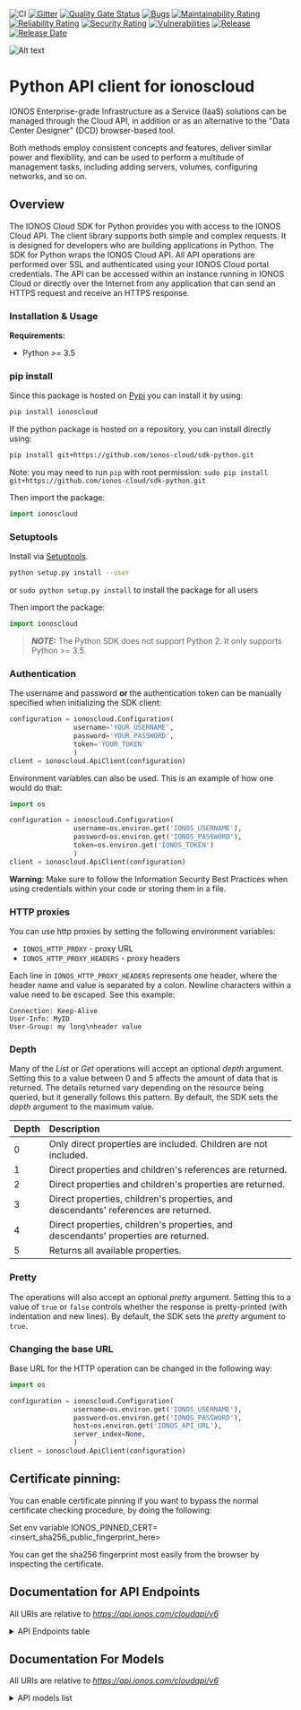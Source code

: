 ![CI](https://github.com/ionos-cloud/sdk-resources/workflows/[%20CI%20]%20CloudApi%20V6%20/%20Python/badge.svg)
[![Gitter](https://img.shields.io/gitter/room/ionos-cloud/sdk-general)](https://gitter.im/ionos-cloud/sdk-general)
[![Quality Gate Status](https://sonarcloud.io/api/project_badges/measure?project=ionos-cloud_sdk-python&metric=alert_status)](https://sonarcloud.io/summary?id=ionos-cloud_sdk-python)
[![Bugs](https://sonarcloud.io/api/project_badges/measure?project=ionos-cloud_sdk-python&metric=bugs)](https://sonarcloud.io/summary/new_code?id=ionos-cloud_sdk-python)
[![Maintainability Rating](https://sonarcloud.io/api/project_badges/measure?project=ionos-cloud_sdk-python&metric=sqale_rating)](https://sonarcloud.io/summary/new_code?id=ionos-cloud_sdk-python)
[![Reliability Rating](https://sonarcloud.io/api/project_badges/measure?project=ionos-cloud_sdk-python&metric=reliability_rating)](https://sonarcloud.io/summary/new_code?id=ionos-cloud_sdk-python)
[![Security Rating](https://sonarcloud.io/api/project_badges/measure?project=ionos-cloud_sdk-python&metric=security_rating)](https://sonarcloud.io/summary/new_code?id=ionos-cloud_sdk-python)
[![Vulnerabilities](https://sonarcloud.io/api/project_badges/measure?project=ionos-cloud_sdk-python&metric=vulnerabilities)](https://sonarcloud.io/summary/new_code?id=ionos-cloud_sdk-python)
[![Release](https://img.shields.io/github/v/release/ionos-cloud/sdk-python.svg)](https://github.com/ionos-cloud/sdk-python/releases/latest)
[![Release Date](https://img.shields.io/github/release-date/ionos-cloud/sdk-python.svg)](https://github.com/ionos-cloud/sdk-python/releases/latest)

![Alt text](.github/IONOS.CLOUD.BLU.svg?raw=true "Title")


# Python API client for ionoscloud

IONOS Enterprise-grade Infrastructure as a Service (IaaS) solutions can be managed through the Cloud API, in addition or as an alternative to the \"Data Center Designer\" (DCD) browser-based tool. 

 Both methods employ consistent concepts and features, deliver similar power and flexibility, and can be used to perform a multitude of management tasks, including adding servers, volumes, configuring networks, and so on.

## Overview
The IONOS Cloud SDK for Python provides you with access to the IONOS Cloud API. The client library supports both simple and complex requests. It is designed for developers who are building applications in Python. The SDK for Python wraps the IONOS Cloud API. All API operations are performed over SSL and authenticated using your IONOS Cloud portal credentials. The API can be accessed within an instance running in IONOS Cloud or directly over the Internet from any application that can send an HTTPS request and receive an HTTPS response.


### Installation & Usage

**Requirements:**
- Python >= 3.5

### pip install

Since this package is hosted on [Pypi](https://pypi.org/) you can install it by using:

```bash
pip install ionoscloud
```

If the python package is hosted on a repository, you can install directly using:

```bash
pip install git+https://github.com/ionos-cloud/sdk-python.git
```

Note: you may need to run `pip` with root permission: `sudo pip install git+https://github.com/ionos-cloud/sdk-python.git`

Then import the package:

```python
import ionoscloud
```

### Setuptools

Install via [Setuptools](http://pypi.python.org/pypi/setuptools).

```bash
python setup.py install --user
```

or `sudo python setup.py install` to install the package for all users

Then import the package:

```python
import ionoscloud
```

> **_NOTE:_**  The Python SDK does not support Python 2. It only supports Python >= 3.5.

### Authentication

The username and password **or** the authentication token can be manually specified when initializing the SDK client:

```python
configuration = ionoscloud.Configuration(
                username='YOUR_USERNAME',
                password='YOUR_PASSWORD',
                token='YOUR_TOKEN'
                )
client = ionoscloud.ApiClient(configuration)
```

Environment variables can also be used. This is an example of how one would do that:

```python
import os

configuration = ionoscloud.Configuration(
                username=os.environ.get('IONOS_USERNAME'),
                password=os.environ.get('IONOS_PASSWORD'),
                token=os.environ.get('IONOS_TOKEN')
                )
client = ionoscloud.ApiClient(configuration)
```

**Warning**: Make sure to follow the Information Security Best Practices when using credentials within your code or storing them in a file.


### HTTP proxies

You can use http proxies by setting the following environment variables:
- `IONOS_HTTP_PROXY` - proxy URL
- `IONOS_HTTP_PROXY_HEADERS` - proxy headers

Each line in `IONOS_HTTP_PROXY_HEADERS` represents one header, where the header name and value is separated by a colon. Newline characters within a value need to be escaped. See this example:
```
Connection: Keep-Alive
User-Info: MyID
User-Group: my long\nheader value
```


### Depth

Many of the _List_ or _Get_ operations will accept an optional _depth_ argument. Setting this to a value between 0 and 5 affects the amount of data that is returned. The details returned vary depending on the resource being queried, but it generally follows this pattern. By default, the SDK sets the _depth_ argument to the maximum value.

| Depth | Description |
| :--- | :--- |
| 0 | Only direct properties are included. Children are not included. |
| 1 | Direct properties and children's references are returned. |
| 2 | Direct properties and children's properties are returned. |
| 3 | Direct properties, children's properties, and descendants' references are returned. |
| 4 | Direct properties, children's properties, and descendants' properties are returned. |
| 5 | Returns all available properties. |

### Pretty

The operations will also accept an optional _pretty_ argument. Setting this to a value of `true` or `false` controls whether the response is pretty-printed \(with indentation and new lines\). By default, the SDK sets the _pretty_ argument to `true`.

### Changing the base URL

Base URL for the HTTP operation can be changed in the following way:

```python
import os

configuration = ionoscloud.Configuration(
                username=os.environ.get('IONOS_USERNAME'),
                password=os.environ.get('IONOS_PASSWORD'),
                host=os.environ.get('IONOS_API_URL'),
                server_index=None,
                )
client = ionoscloud.ApiClient(configuration)
```

## Certificate pinning:

You can enable certificate pinning if you want to bypass the normal certificate checking procedure,
by doing the following:

Set env variable IONOS_PINNED_CERT=<insert_sha256_public_fingerprint_here>

You can get the sha256 fingerprint most easily from the browser by inspecting the certificate.


## Documentation for API Endpoints

All URIs are relative to *https://api.ionos.com/cloudapi/v6*
<details >
    <summary title="Click to toggle">API Endpoints table</summary>


| Class | Method | HTTP request | Description |
| ------------- | ------------- | ------------- | ------------- |
| ApplicationLoadBalancersApi | [**datacenters_applicationloadbalancers_delete**](docs/api/ApplicationLoadBalancersApi.md#datacenters_applicationloadbalancers_delete) | **DELETE** /datacenters/{datacenterId}/applicationloadbalancers/{applicationLoadBalancerId} | Delete an Application Load Balancer by ID |
| ApplicationLoadBalancersApi | [**datacenters_applicationloadbalancers_find_by_application_load_balancer_id**](docs/api/ApplicationLoadBalancersApi.md#datacenters_applicationloadbalancers_find_by_application_load_balancer_id) | **GET** /datacenters/{datacenterId}/applicationloadbalancers/{applicationLoadBalancerId} | Get an Application Load Balancer by ID |
| ApplicationLoadBalancersApi | [**datacenters_applicationloadbalancers_flowlogs_delete**](docs/api/ApplicationLoadBalancersApi.md#datacenters_applicationloadbalancers_flowlogs_delete) | **DELETE** /datacenters/{datacenterId}/applicationloadbalancers/{applicationLoadBalancerId}/flowlogs/{flowLogId} | Delete an ALB Flow Log by ID |
| ApplicationLoadBalancersApi | [**datacenters_applicationloadbalancers_flowlogs_find_by_flow_log_id**](docs/api/ApplicationLoadBalancersApi.md#datacenters_applicationloadbalancers_flowlogs_find_by_flow_log_id) | **GET** /datacenters/{datacenterId}/applicationloadbalancers/{applicationLoadBalancerId}/flowlogs/{flowLogId} | Get an ALB Flow Log by ID |
| ApplicationLoadBalancersApi | [**datacenters_applicationloadbalancers_flowlogs_get**](docs/api/ApplicationLoadBalancersApi.md#datacenters_applicationloadbalancers_flowlogs_get) | **GET** /datacenters/{datacenterId}/applicationloadbalancers/{applicationLoadBalancerId}/flowlogs | Get ALB Flow Logs |
| ApplicationLoadBalancersApi | [**datacenters_applicationloadbalancers_flowlogs_patch**](docs/api/ApplicationLoadBalancersApi.md#datacenters_applicationloadbalancers_flowlogs_patch) | **PATCH** /datacenters/{datacenterId}/applicationloadbalancers/{applicationLoadBalancerId}/flowlogs/{flowLogId} | Partially Modify an ALB Flow Log by ID |
| ApplicationLoadBalancersApi | [**datacenters_applicationloadbalancers_flowlogs_post**](docs/api/ApplicationLoadBalancersApi.md#datacenters_applicationloadbalancers_flowlogs_post) | **POST** /datacenters/{datacenterId}/applicationloadbalancers/{applicationLoadBalancerId}/flowlogs | Create an ALB Flow Log |
| ApplicationLoadBalancersApi | [**datacenters_applicationloadbalancers_flowlogs_put**](docs/api/ApplicationLoadBalancersApi.md#datacenters_applicationloadbalancers_flowlogs_put) | **PUT** /datacenters/{datacenterId}/applicationloadbalancers/{applicationLoadBalancerId}/flowlogs/{flowLogId} | Modify an ALB Flow Log by ID |
| ApplicationLoadBalancersApi | [**datacenters_applicationloadbalancers_forwardingrules_delete**](docs/api/ApplicationLoadBalancersApi.md#datacenters_applicationloadbalancers_forwardingrules_delete) | **DELETE** /datacenters/{datacenterId}/applicationloadbalancers/{applicationLoadBalancerId}/forwardingrules/{forwardingRuleId} | Delete an ALB Forwarding Rule by ID |
| ApplicationLoadBalancersApi | [**datacenters_applicationloadbalancers_forwardingrules_find_by_forwarding_rule_id**](docs/api/ApplicationLoadBalancersApi.md#datacenters_applicationloadbalancers_forwardingrules_find_by_forwarding_rule_id) | **GET** /datacenters/{datacenterId}/applicationloadbalancers/{applicationLoadBalancerId}/forwardingrules/{forwardingRuleId} | Get an ALB Forwarding Rule by ID |
| ApplicationLoadBalancersApi | [**datacenters_applicationloadbalancers_forwardingrules_get**](docs/api/ApplicationLoadBalancersApi.md#datacenters_applicationloadbalancers_forwardingrules_get) | **GET** /datacenters/{datacenterId}/applicationloadbalancers/{applicationLoadBalancerId}/forwardingrules | Get ALB Forwarding Rules |
| ApplicationLoadBalancersApi | [**datacenters_applicationloadbalancers_forwardingrules_patch**](docs/api/ApplicationLoadBalancersApi.md#datacenters_applicationloadbalancers_forwardingrules_patch) | **PATCH** /datacenters/{datacenterId}/applicationloadbalancers/{applicationLoadBalancerId}/forwardingrules/{forwardingRuleId} | Partially modify an ALB Forwarding Rule by ID |
| ApplicationLoadBalancersApi | [**datacenters_applicationloadbalancers_forwardingrules_post**](docs/api/ApplicationLoadBalancersApi.md#datacenters_applicationloadbalancers_forwardingrules_post) | **POST** /datacenters/{datacenterId}/applicationloadbalancers/{applicationLoadBalancerId}/forwardingrules | Create an ALB Forwarding Rule |
| ApplicationLoadBalancersApi | [**datacenters_applicationloadbalancers_forwardingrules_put**](docs/api/ApplicationLoadBalancersApi.md#datacenters_applicationloadbalancers_forwardingrules_put) | **PUT** /datacenters/{datacenterId}/applicationloadbalancers/{applicationLoadBalancerId}/forwardingrules/{forwardingRuleId} | Modify an ALB Forwarding Rule by ID |
| ApplicationLoadBalancersApi | [**datacenters_applicationloadbalancers_get**](docs/api/ApplicationLoadBalancersApi.md#datacenters_applicationloadbalancers_get) | **GET** /datacenters/{datacenterId}/applicationloadbalancers | Get Application Load Balancers |
| ApplicationLoadBalancersApi | [**datacenters_applicationloadbalancers_patch**](docs/api/ApplicationLoadBalancersApi.md#datacenters_applicationloadbalancers_patch) | **PATCH** /datacenters/{datacenterId}/applicationloadbalancers/{applicationLoadBalancerId} | Partially Modify an Application Load Balancer by ID |
| ApplicationLoadBalancersApi | [**datacenters_applicationloadbalancers_post**](docs/api/ApplicationLoadBalancersApi.md#datacenters_applicationloadbalancers_post) | **POST** /datacenters/{datacenterId}/applicationloadbalancers | Create an Application Load Balancer |
| ApplicationLoadBalancersApi | [**datacenters_applicationloadbalancers_put**](docs/api/ApplicationLoadBalancersApi.md#datacenters_applicationloadbalancers_put) | **PUT** /datacenters/{datacenterId}/applicationloadbalancers/{applicationLoadBalancerId} | Modify an Application Load Balancer by ID |
| BackupUnitsApi | [**backupunits_delete**](docs/api/BackupUnitsApi.md#backupunits_delete) | **DELETE** /backupunits/{backupunitId} | Delete backup units |
| BackupUnitsApi | [**backupunits_find_by_id**](docs/api/BackupUnitsApi.md#backupunits_find_by_id) | **GET** /backupunits/{backupunitId} | Retrieve backup units |
| BackupUnitsApi | [**backupunits_get**](docs/api/BackupUnitsApi.md#backupunits_get) | **GET** /backupunits | List backup units |
| BackupUnitsApi | [**backupunits_patch**](docs/api/BackupUnitsApi.md#backupunits_patch) | **PATCH** /backupunits/{backupunitId} | Partially modify backup units |
| BackupUnitsApi | [**backupunits_post**](docs/api/BackupUnitsApi.md#backupunits_post) | **POST** /backupunits | Create backup units |
| BackupUnitsApi | [**backupunits_put**](docs/api/BackupUnitsApi.md#backupunits_put) | **PUT** /backupunits/{backupunitId} | Modify backup units |
| BackupUnitsApi | [**backupunits_ssourl_get**](docs/api/BackupUnitsApi.md#backupunits_ssourl_get) | **GET** /backupunits/{backupunitId}/ssourl | Retrieve BU single sign-on URLs |
| ContractResourcesApi | [**contracts_get**](docs/api/ContractResourcesApi.md#contracts_get) | **GET** /contracts | Get Contract Information |
| DataCentersApi | [**datacenters_delete**](docs/api/DataCentersApi.md#datacenters_delete) | **DELETE** /datacenters/{datacenterId} | Delete data centers |
| DataCentersApi | [**datacenters_find_by_id**](docs/api/DataCentersApi.md#datacenters_find_by_id) | **GET** /datacenters/{datacenterId} | Retrieve data centers |
| DataCentersApi | [**datacenters_get**](docs/api/DataCentersApi.md#datacenters_get) | **GET** /datacenters | List your data centers |
| DataCentersApi | [**datacenters_patch**](docs/api/DataCentersApi.md#datacenters_patch) | **PATCH** /datacenters/{datacenterId} | Partially modify a Data Center by ID |
| DataCentersApi | [**datacenters_post**](docs/api/DataCentersApi.md#datacenters_post) | **POST** /datacenters | Create a Data Center |
| DataCentersApi | [**datacenters_put**](docs/api/DataCentersApi.md#datacenters_put) | **PUT** /datacenters/{datacenterId} | Modify a Data Center by ID |
| FirewallRulesApi | [**datacenters_servers_nics_firewallrules_delete**](docs/api/FirewallRulesApi.md#datacenters_servers_nics_firewallrules_delete) | **DELETE** /datacenters/{datacenterId}/servers/{serverId}/nics/{nicId}/firewallrules/{firewallruleId} | Delete firewall rules |
| FirewallRulesApi | [**datacenters_servers_nics_firewallrules_find_by_id**](docs/api/FirewallRulesApi.md#datacenters_servers_nics_firewallrules_find_by_id) | **GET** /datacenters/{datacenterId}/servers/{serverId}/nics/{nicId}/firewallrules/{firewallruleId} | Retrieve firewall rules |
| FirewallRulesApi | [**datacenters_servers_nics_firewallrules_get**](docs/api/FirewallRulesApi.md#datacenters_servers_nics_firewallrules_get) | **GET** /datacenters/{datacenterId}/servers/{serverId}/nics/{nicId}/firewallrules | List firewall rules |
| FirewallRulesApi | [**datacenters_servers_nics_firewallrules_patch**](docs/api/FirewallRulesApi.md#datacenters_servers_nics_firewallrules_patch) | **PATCH** /datacenters/{datacenterId}/servers/{serverId}/nics/{nicId}/firewallrules/{firewallruleId} | Partially modify firewall rules |
| FirewallRulesApi | [**datacenters_servers_nics_firewallrules_post**](docs/api/FirewallRulesApi.md#datacenters_servers_nics_firewallrules_post) | **POST** /datacenters/{datacenterId}/servers/{serverId}/nics/{nicId}/firewallrules | Create a Firewall Rule |
| FirewallRulesApi | [**datacenters_servers_nics_firewallrules_put**](docs/api/FirewallRulesApi.md#datacenters_servers_nics_firewallrules_put) | **PUT** /datacenters/{datacenterId}/servers/{serverId}/nics/{nicId}/firewallrules/{firewallruleId} | Modify a Firewall Rule |
| FlowLogsApi | [**datacenters_servers_nics_flowlogs_delete**](docs/api/FlowLogsApi.md#datacenters_servers_nics_flowlogs_delete) | **DELETE** /datacenters/{datacenterId}/servers/{serverId}/nics/{nicId}/flowlogs/{flowlogId} | Delete Flow Logs |
| FlowLogsApi | [**datacenters_servers_nics_flowlogs_find_by_id**](docs/api/FlowLogsApi.md#datacenters_servers_nics_flowlogs_find_by_id) | **GET** /datacenters/{datacenterId}/servers/{serverId}/nics/{nicId}/flowlogs/{flowlogId} | Retrieve Flow Logs |
| FlowLogsApi | [**datacenters_servers_nics_flowlogs_get**](docs/api/FlowLogsApi.md#datacenters_servers_nics_flowlogs_get) | **GET** /datacenters/{datacenterId}/servers/{serverId}/nics/{nicId}/flowlogs | List Flow Logs |
| FlowLogsApi | [**datacenters_servers_nics_flowlogs_patch**](docs/api/FlowLogsApi.md#datacenters_servers_nics_flowlogs_patch) | **PATCH** /datacenters/{datacenterId}/servers/{serverId}/nics/{nicId}/flowlogs/{flowlogId} | Partially modify Flow Logs |
| FlowLogsApi | [**datacenters_servers_nics_flowlogs_post**](docs/api/FlowLogsApi.md#datacenters_servers_nics_flowlogs_post) | **POST** /datacenters/{datacenterId}/servers/{serverId}/nics/{nicId}/flowlogs | Create a Flow Log |
| FlowLogsApi | [**datacenters_servers_nics_flowlogs_put**](docs/api/FlowLogsApi.md#datacenters_servers_nics_flowlogs_put) | **PUT** /datacenters/{datacenterId}/servers/{serverId}/nics/{nicId}/flowlogs/{flowlogId} | Modify Flow Logs |
| IPBlocksApi | [**ipblocks_delete**](docs/api/IPBlocksApi.md#ipblocks_delete) | **DELETE** /ipblocks/{ipblockId} | Delete IP blocks |
| IPBlocksApi | [**ipblocks_find_by_id**](docs/api/IPBlocksApi.md#ipblocks_find_by_id) | **GET** /ipblocks/{ipblockId} | Retrieve IP blocks |
| IPBlocksApi | [**ipblocks_get**](docs/api/IPBlocksApi.md#ipblocks_get) | **GET** /ipblocks | List IP blocks  |
| IPBlocksApi | [**ipblocks_patch**](docs/api/IPBlocksApi.md#ipblocks_patch) | **PATCH** /ipblocks/{ipblockId} | Partially modify IP blocks |
| IPBlocksApi | [**ipblocks_post**](docs/api/IPBlocksApi.md#ipblocks_post) | **POST** /ipblocks | Reserve a IP Block |
| IPBlocksApi | [**ipblocks_put**](docs/api/IPBlocksApi.md#ipblocks_put) | **PUT** /ipblocks/{ipblockId} | Modify a IP Block by ID |
| ImagesApi | [**images_delete**](docs/api/ImagesApi.md#images_delete) | **DELETE** /images/{imageId} | Delete images |
| ImagesApi | [**images_find_by_id**](docs/api/ImagesApi.md#images_find_by_id) | **GET** /images/{imageId} | Retrieve images |
| ImagesApi | [**images_get**](docs/api/ImagesApi.md#images_get) | **GET** /images | List images |
| ImagesApi | [**images_patch**](docs/api/ImagesApi.md#images_patch) | **PATCH** /images/{imageId} | Partially modify images |
| ImagesApi | [**images_put**](docs/api/ImagesApi.md#images_put) | **PUT** /images/{imageId} | Modify an Image by ID |
| KubernetesApi | [**k8s_delete**](docs/api/KubernetesApi.md#k8s_delete) | **DELETE** /k8s/{k8sClusterId} | Delete a Kubernetes Cluster by ID |
| KubernetesApi | [**k8s_find_by_cluster_id**](docs/api/KubernetesApi.md#k8s_find_by_cluster_id) | **GET** /k8s/{k8sClusterId} | Get a Kubernetes Cluster by ID |
| KubernetesApi | [**k8s_get**](docs/api/KubernetesApi.md#k8s_get) | **GET** /k8s | Get Kubernetes Clusters |
| KubernetesApi | [**k8s_kubeconfig_get**](docs/api/KubernetesApi.md#k8s_kubeconfig_get) | **GET** /k8s/{k8sClusterId}/kubeconfig | Get Kubernetes Configuration File |
| KubernetesApi | [**k8s_nodepools_delete**](docs/api/KubernetesApi.md#k8s_nodepools_delete) | **DELETE** /k8s/{k8sClusterId}/nodepools/{nodepoolId} | Delete a Kubernetes Node Pool by ID |
| KubernetesApi | [**k8s_nodepools_find_by_id**](docs/api/KubernetesApi.md#k8s_nodepools_find_by_id) | **GET** /k8s/{k8sClusterId}/nodepools/{nodepoolId} | Get a Kubernetes Node Pool by ID |
| KubernetesApi | [**k8s_nodepools_get**](docs/api/KubernetesApi.md#k8s_nodepools_get) | **GET** /k8s/{k8sClusterId}/nodepools | Get Kubernetes Node Pools |
| KubernetesApi | [**k8s_nodepools_nodes_delete**](docs/api/KubernetesApi.md#k8s_nodepools_nodes_delete) | **DELETE** /k8s/{k8sClusterId}/nodepools/{nodepoolId}/nodes/{nodeId} | Delete a Kubernetes Node by ID |
| KubernetesApi | [**k8s_nodepools_nodes_find_by_id**](docs/api/KubernetesApi.md#k8s_nodepools_nodes_find_by_id) | **GET** /k8s/{k8sClusterId}/nodepools/{nodepoolId}/nodes/{nodeId} | Get Kubernetes Node by ID |
| KubernetesApi | [**k8s_nodepools_nodes_get**](docs/api/KubernetesApi.md#k8s_nodepools_nodes_get) | **GET** /k8s/{k8sClusterId}/nodepools/{nodepoolId}/nodes | Get Kubernetes Nodes |
| KubernetesApi | [**k8s_nodepools_nodes_replace_post**](docs/api/KubernetesApi.md#k8s_nodepools_nodes_replace_post) | **POST** /k8s/{k8sClusterId}/nodepools/{nodepoolId}/nodes/{nodeId}/replace | Recreate a Kubernetes Node by ID |
| KubernetesApi | [**k8s_nodepools_post**](docs/api/KubernetesApi.md#k8s_nodepools_post) | **POST** /k8s/{k8sClusterId}/nodepools | Create a Kubernetes Node Pool |
| KubernetesApi | [**k8s_nodepools_put**](docs/api/KubernetesApi.md#k8s_nodepools_put) | **PUT** /k8s/{k8sClusterId}/nodepools/{nodepoolId} | Modify a Kubernetes Node Pool by ID |
| KubernetesApi | [**k8s_post**](docs/api/KubernetesApi.md#k8s_post) | **POST** /k8s | Create a Kubernetes Cluster |
| KubernetesApi | [**k8s_put**](docs/api/KubernetesApi.md#k8s_put) | **PUT** /k8s/{k8sClusterId} | Modify a Kubernetes Cluster by ID |
| KubernetesApi | [**k8s_versions_default_get**](docs/api/KubernetesApi.md#k8s_versions_default_get) | **GET** /k8s/versions/default | Get Default Kubernetes Version |
| KubernetesApi | [**k8s_versions_get**](docs/api/KubernetesApi.md#k8s_versions_get) | **GET** /k8s/versions | Get Kubernetes Versions |
| LANsApi | [**datacenters_lans_delete**](docs/api/LANsApi.md#datacenters_lans_delete) | **DELETE** /datacenters/{datacenterId}/lans/{lanId} | Delete LANs |
| LANsApi | [**datacenters_lans_find_by_id**](docs/api/LANsApi.md#datacenters_lans_find_by_id) | **GET** /datacenters/{datacenterId}/lans/{lanId} | Retrieve LANs |
| LANsApi | [**datacenters_lans_get**](docs/api/LANsApi.md#datacenters_lans_get) | **GET** /datacenters/{datacenterId}/lans | List LANs |
| LANsApi | [**datacenters_lans_nics_find_by_id**](docs/api/LANsApi.md#datacenters_lans_nics_find_by_id) | **GET** /datacenters/{datacenterId}/lans/{lanId}/nics/{nicId} | Retrieve attached NICs |
| LANsApi | [**datacenters_lans_nics_get**](docs/api/LANsApi.md#datacenters_lans_nics_get) | **GET** /datacenters/{datacenterId}/lans/{lanId}/nics | List LAN members |
| LANsApi | [**datacenters_lans_nics_post**](docs/api/LANsApi.md#datacenters_lans_nics_post) | **POST** /datacenters/{datacenterId}/lans/{lanId}/nics | Attach NICs |
| LANsApi | [**datacenters_lans_patch**](docs/api/LANsApi.md#datacenters_lans_patch) | **PATCH** /datacenters/{datacenterId}/lans/{lanId} | Partially modify LANs |
| LANsApi | [**datacenters_lans_post**](docs/api/LANsApi.md#datacenters_lans_post) | **POST** /datacenters/{datacenterId}/lans | Create LANs |
| LANsApi | [**datacenters_lans_put**](docs/api/LANsApi.md#datacenters_lans_put) | **PUT** /datacenters/{datacenterId}/lans/{lanId} | Modify LANs |
| LabelsApi | [**datacenters_labels_delete**](docs/api/LabelsApi.md#datacenters_labels_delete) | **DELETE** /datacenters/{datacenterId}/labels/{key} | Delete data center labels |
| LabelsApi | [**datacenters_labels_find_by_key**](docs/api/LabelsApi.md#datacenters_labels_find_by_key) | **GET** /datacenters/{datacenterId}/labels/{key} | Retrieve data center labels |
| LabelsApi | [**datacenters_labels_get**](docs/api/LabelsApi.md#datacenters_labels_get) | **GET** /datacenters/{datacenterId}/labels | List data center labels |
| LabelsApi | [**datacenters_labels_post**](docs/api/LabelsApi.md#datacenters_labels_post) | **POST** /datacenters/{datacenterId}/labels | Create a Data Center Label |
| LabelsApi | [**datacenters_labels_put**](docs/api/LabelsApi.md#datacenters_labels_put) | **PUT** /datacenters/{datacenterId}/labels/{key} | Modify a Data Center Label by Key |
| LabelsApi | [**datacenters_servers_labels_delete**](docs/api/LabelsApi.md#datacenters_servers_labels_delete) | **DELETE** /datacenters/{datacenterId}/servers/{serverId}/labels/{key} | Delete server labels |
| LabelsApi | [**datacenters_servers_labels_find_by_key**](docs/api/LabelsApi.md#datacenters_servers_labels_find_by_key) | **GET** /datacenters/{datacenterId}/servers/{serverId}/labels/{key} | Retrieve server labels |
| LabelsApi | [**datacenters_servers_labels_get**](docs/api/LabelsApi.md#datacenters_servers_labels_get) | **GET** /datacenters/{datacenterId}/servers/{serverId}/labels | List server labels |
| LabelsApi | [**datacenters_servers_labels_post**](docs/api/LabelsApi.md#datacenters_servers_labels_post) | **POST** /datacenters/{datacenterId}/servers/{serverId}/labels | Create a Server Label |
| LabelsApi | [**datacenters_servers_labels_put**](docs/api/LabelsApi.md#datacenters_servers_labels_put) | **PUT** /datacenters/{datacenterId}/servers/{serverId}/labels/{key} | Modify a Server Label |
| LabelsApi | [**datacenters_volumes_labels_delete**](docs/api/LabelsApi.md#datacenters_volumes_labels_delete) | **DELETE** /datacenters/{datacenterId}/volumes/{volumeId}/labels/{key} | Delete volume labels |
| LabelsApi | [**datacenters_volumes_labels_find_by_key**](docs/api/LabelsApi.md#datacenters_volumes_labels_find_by_key) | **GET** /datacenters/{datacenterId}/volumes/{volumeId}/labels/{key} | Retrieve volume labels |
| LabelsApi | [**datacenters_volumes_labels_get**](docs/api/LabelsApi.md#datacenters_volumes_labels_get) | **GET** /datacenters/{datacenterId}/volumes/{volumeId}/labels | List volume labels |
| LabelsApi | [**datacenters_volumes_labels_post**](docs/api/LabelsApi.md#datacenters_volumes_labels_post) | **POST** /datacenters/{datacenterId}/volumes/{volumeId}/labels | Create a Volume Label |
| LabelsApi | [**datacenters_volumes_labels_put**](docs/api/LabelsApi.md#datacenters_volumes_labels_put) | **PUT** /datacenters/{datacenterId}/volumes/{volumeId}/labels/{key} | Modify a Volume Label |
| LabelsApi | [**ipblocks_labels_delete**](docs/api/LabelsApi.md#ipblocks_labels_delete) | **DELETE** /ipblocks/{ipblockId}/labels/{key} | Delete IP block labels |
| LabelsApi | [**ipblocks_labels_find_by_key**](docs/api/LabelsApi.md#ipblocks_labels_find_by_key) | **GET** /ipblocks/{ipblockId}/labels/{key} | Retrieve IP block labels |
| LabelsApi | [**ipblocks_labels_get**](docs/api/LabelsApi.md#ipblocks_labels_get) | **GET** /ipblocks/{ipblockId}/labels | List IP block labels |
| LabelsApi | [**ipblocks_labels_post**](docs/api/LabelsApi.md#ipblocks_labels_post) | **POST** /ipblocks/{ipblockId}/labels | Create IP block labels |
| LabelsApi | [**ipblocks_labels_put**](docs/api/LabelsApi.md#ipblocks_labels_put) | **PUT** /ipblocks/{ipblockId}/labels/{key} | Modify a IP Block Label by ID |
| LabelsApi | [**labels_find_by_urn**](docs/api/LabelsApi.md#labels_find_by_urn) | **GET** /labels/{labelurn} | Retrieve labels by URN |
| LabelsApi | [**labels_get**](docs/api/LabelsApi.md#labels_get) | **GET** /labels | List labels  |
| LabelsApi | [**snapshots_labels_delete**](docs/api/LabelsApi.md#snapshots_labels_delete) | **DELETE** /snapshots/{snapshotId}/labels/{key} | Delete snapshot labels |
| LabelsApi | [**snapshots_labels_find_by_key**](docs/api/LabelsApi.md#snapshots_labels_find_by_key) | **GET** /snapshots/{snapshotId}/labels/{key} | Retrieve snapshot labels |
| LabelsApi | [**snapshots_labels_get**](docs/api/LabelsApi.md#snapshots_labels_get) | **GET** /snapshots/{snapshotId}/labels | List snapshot labels |
| LabelsApi | [**snapshots_labels_post**](docs/api/LabelsApi.md#snapshots_labels_post) | **POST** /snapshots/{snapshotId}/labels | Create a Snapshot Label |
| LabelsApi | [**snapshots_labels_put**](docs/api/LabelsApi.md#snapshots_labels_put) | **PUT** /snapshots/{snapshotId}/labels/{key} | Modify a Snapshot Label by ID |
| LoadBalancersApi | [**datacenters_loadbalancers_balancednics_delete**](docs/api/LoadBalancersApi.md#datacenters_loadbalancers_balancednics_delete) | **DELETE** /datacenters/{datacenterId}/loadbalancers/{loadbalancerId}/balancednics/{nicId} | Detach balanced NICs |
| LoadBalancersApi | [**datacenters_loadbalancers_balancednics_find_by_nic_id**](docs/api/LoadBalancersApi.md#datacenters_loadbalancers_balancednics_find_by_nic_id) | **GET** /datacenters/{datacenterId}/loadbalancers/{loadbalancerId}/balancednics/{nicId} | Retrieve balanced NICs |
| LoadBalancersApi | [**datacenters_loadbalancers_balancednics_get**](docs/api/LoadBalancersApi.md#datacenters_loadbalancers_balancednics_get) | **GET** /datacenters/{datacenterId}/loadbalancers/{loadbalancerId}/balancednics | List balanced NICs |
| LoadBalancersApi | [**datacenters_loadbalancers_balancednics_post**](docs/api/LoadBalancersApi.md#datacenters_loadbalancers_balancednics_post) | **POST** /datacenters/{datacenterId}/loadbalancers/{loadbalancerId}/balancednics | Attach balanced NICs |
| LoadBalancersApi | [**datacenters_loadbalancers_delete**](docs/api/LoadBalancersApi.md#datacenters_loadbalancers_delete) | **DELETE** /datacenters/{datacenterId}/loadbalancers/{loadbalancerId} | Delete Load Balancers |
| LoadBalancersApi | [**datacenters_loadbalancers_find_by_id**](docs/api/LoadBalancersApi.md#datacenters_loadbalancers_find_by_id) | **GET** /datacenters/{datacenterId}/loadbalancers/{loadbalancerId} | Retrieve Load Balancers |
| LoadBalancersApi | [**datacenters_loadbalancers_get**](docs/api/LoadBalancersApi.md#datacenters_loadbalancers_get) | **GET** /datacenters/{datacenterId}/loadbalancers | List Load Balancers |
| LoadBalancersApi | [**datacenters_loadbalancers_patch**](docs/api/LoadBalancersApi.md#datacenters_loadbalancers_patch) | **PATCH** /datacenters/{datacenterId}/loadbalancers/{loadbalancerId} | Partially modify Load Balancers |
| LoadBalancersApi | [**datacenters_loadbalancers_post**](docs/api/LoadBalancersApi.md#datacenters_loadbalancers_post) | **POST** /datacenters/{datacenterId}/loadbalancers | Create a Load Balancer |
| LoadBalancersApi | [**datacenters_loadbalancers_put**](docs/api/LoadBalancersApi.md#datacenters_loadbalancers_put) | **PUT** /datacenters/{datacenterId}/loadbalancers/{loadbalancerId} | Modify a Load Balancer by ID |
| LocationsApi | [**locations_find_by_region_id**](docs/api/LocationsApi.md#locations_find_by_region_id) | **GET** /locations/{regionId} | Get Locations within a Region |
| LocationsApi | [**locations_find_by_region_id_and_id**](docs/api/LocationsApi.md#locations_find_by_region_id_and_id) | **GET** /locations/{regionId}/{locationId} | Get Location by ID |
| LocationsApi | [**locations_get**](docs/api/LocationsApi.md#locations_get) | **GET** /locations | Get Locations |
| NATGatewaysApi | [**datacenters_natgateways_delete**](docs/api/NATGatewaysApi.md#datacenters_natgateways_delete) | **DELETE** /datacenters/{datacenterId}/natgateways/{natGatewayId} | Delete NAT Gateways |
| NATGatewaysApi | [**datacenters_natgateways_find_by_nat_gateway_id**](docs/api/NATGatewaysApi.md#datacenters_natgateways_find_by_nat_gateway_id) | **GET** /datacenters/{datacenterId}/natgateways/{natGatewayId} | Retrieve NAT Gateways |
| NATGatewaysApi | [**datacenters_natgateways_flowlogs_delete**](docs/api/NATGatewaysApi.md#datacenters_natgateways_flowlogs_delete) | **DELETE** /datacenters/{datacenterId}/natgateways/{natGatewayId}/flowlogs/{flowLogId} | Delete NAT Gateway Flow Logs |
| NATGatewaysApi | [**datacenters_natgateways_flowlogs_find_by_flow_log_id**](docs/api/NATGatewaysApi.md#datacenters_natgateways_flowlogs_find_by_flow_log_id) | **GET** /datacenters/{datacenterId}/natgateways/{natGatewayId}/flowlogs/{flowLogId} | Retrieve NAT Gateway Flow Logs |
| NATGatewaysApi | [**datacenters_natgateways_flowlogs_get**](docs/api/NATGatewaysApi.md#datacenters_natgateways_flowlogs_get) | **GET** /datacenters/{datacenterId}/natgateways/{natGatewayId}/flowlogs | List NAT Gateway Flow Logs |
| NATGatewaysApi | [**datacenters_natgateways_flowlogs_patch**](docs/api/NATGatewaysApi.md#datacenters_natgateways_flowlogs_patch) | **PATCH** /datacenters/{datacenterId}/natgateways/{natGatewayId}/flowlogs/{flowLogId} | Partially modify NAT Gateway Flow Logs |
| NATGatewaysApi | [**datacenters_natgateways_flowlogs_post**](docs/api/NATGatewaysApi.md#datacenters_natgateways_flowlogs_post) | **POST** /datacenters/{datacenterId}/natgateways/{natGatewayId}/flowlogs | Create a NAT Gateway Flow Log |
| NATGatewaysApi | [**datacenters_natgateways_flowlogs_put**](docs/api/NATGatewaysApi.md#datacenters_natgateways_flowlogs_put) | **PUT** /datacenters/{datacenterId}/natgateways/{natGatewayId}/flowlogs/{flowLogId} | Modify NAT Gateway Flow Logs |
| NATGatewaysApi | [**datacenters_natgateways_get**](docs/api/NATGatewaysApi.md#datacenters_natgateways_get) | **GET** /datacenters/{datacenterId}/natgateways | List NAT Gateways |
| NATGatewaysApi | [**datacenters_natgateways_patch**](docs/api/NATGatewaysApi.md#datacenters_natgateways_patch) | **PATCH** /datacenters/{datacenterId}/natgateways/{natGatewayId} | Partially modify NAT Gateways |
| NATGatewaysApi | [**datacenters_natgateways_post**](docs/api/NATGatewaysApi.md#datacenters_natgateways_post) | **POST** /datacenters/{datacenterId}/natgateways | Create a NAT Gateway |
| NATGatewaysApi | [**datacenters_natgateways_put**](docs/api/NATGatewaysApi.md#datacenters_natgateways_put) | **PUT** /datacenters/{datacenterId}/natgateways/{natGatewayId} | Modify NAT Gateways |
| NATGatewaysApi | [**datacenters_natgateways_rules_delete**](docs/api/NATGatewaysApi.md#datacenters_natgateways_rules_delete) | **DELETE** /datacenters/{datacenterId}/natgateways/{natGatewayId}/rules/{natGatewayRuleId} | Delete NAT Gateway rules |
| NATGatewaysApi | [**datacenters_natgateways_rules_find_by_nat_gateway_rule_id**](docs/api/NATGatewaysApi.md#datacenters_natgateways_rules_find_by_nat_gateway_rule_id) | **GET** /datacenters/{datacenterId}/natgateways/{natGatewayId}/rules/{natGatewayRuleId} | Retrieve NAT Gateway rules |
| NATGatewaysApi | [**datacenters_natgateways_rules_get**](docs/api/NATGatewaysApi.md#datacenters_natgateways_rules_get) | **GET** /datacenters/{datacenterId}/natgateways/{natGatewayId}/rules | List NAT Gateway rules |
| NATGatewaysApi | [**datacenters_natgateways_rules_patch**](docs/api/NATGatewaysApi.md#datacenters_natgateways_rules_patch) | **PATCH** /datacenters/{datacenterId}/natgateways/{natGatewayId}/rules/{natGatewayRuleId} | Partially Modify a NAT Gateway Rule by ID |
| NATGatewaysApi | [**datacenters_natgateways_rules_post**](docs/api/NATGatewaysApi.md#datacenters_natgateways_rules_post) | **POST** /datacenters/{datacenterId}/natgateways/{natGatewayId}/rules | Create a NAT Gateway Rule |
| NATGatewaysApi | [**datacenters_natgateways_rules_put**](docs/api/NATGatewaysApi.md#datacenters_natgateways_rules_put) | **PUT** /datacenters/{datacenterId}/natgateways/{natGatewayId}/rules/{natGatewayRuleId} | Modify a NAT Gateway Rule by ID |
| NetworkLoadBalancersApi | [**datacenters_networkloadbalancers_delete**](docs/api/NetworkLoadBalancersApi.md#datacenters_networkloadbalancers_delete) | **DELETE** /datacenters/{datacenterId}/networkloadbalancers/{networkLoadBalancerId} | Delete Network Load Balancers |
| NetworkLoadBalancersApi | [**datacenters_networkloadbalancers_find_by_network_load_balancer_id**](docs/api/NetworkLoadBalancersApi.md#datacenters_networkloadbalancers_find_by_network_load_balancer_id) | **GET** /datacenters/{datacenterId}/networkloadbalancers/{networkLoadBalancerId} | Retrieve Network Load Balancers |
| NetworkLoadBalancersApi | [**datacenters_networkloadbalancers_flowlogs_delete**](docs/api/NetworkLoadBalancersApi.md#datacenters_networkloadbalancers_flowlogs_delete) | **DELETE** /datacenters/{datacenterId}/networkloadbalancers/{networkLoadBalancerId}/flowlogs/{flowLogId} | Delete NLB Flow Logs |
| NetworkLoadBalancersApi | [**datacenters_networkloadbalancers_flowlogs_find_by_flow_log_id**](docs/api/NetworkLoadBalancersApi.md#datacenters_networkloadbalancers_flowlogs_find_by_flow_log_id) | **GET** /datacenters/{datacenterId}/networkloadbalancers/{networkLoadBalancerId}/flowlogs/{flowLogId} | Retrieve NLB Flow Logs |
| NetworkLoadBalancersApi | [**datacenters_networkloadbalancers_flowlogs_get**](docs/api/NetworkLoadBalancersApi.md#datacenters_networkloadbalancers_flowlogs_get) | **GET** /datacenters/{datacenterId}/networkloadbalancers/{networkLoadBalancerId}/flowlogs | List NLB Flow Logs |
| NetworkLoadBalancersApi | [**datacenters_networkloadbalancers_flowlogs_patch**](docs/api/NetworkLoadBalancersApi.md#datacenters_networkloadbalancers_flowlogs_patch) | **PATCH** /datacenters/{datacenterId}/networkloadbalancers/{networkLoadBalancerId}/flowlogs/{flowLogId} | Partially modify NLB Flow Logs |
| NetworkLoadBalancersApi | [**datacenters_networkloadbalancers_flowlogs_post**](docs/api/NetworkLoadBalancersApi.md#datacenters_networkloadbalancers_flowlogs_post) | **POST** /datacenters/{datacenterId}/networkloadbalancers/{networkLoadBalancerId}/flowlogs | Create a NLB Flow Log |
| NetworkLoadBalancersApi | [**datacenters_networkloadbalancers_flowlogs_put**](docs/api/NetworkLoadBalancersApi.md#datacenters_networkloadbalancers_flowlogs_put) | **PUT** /datacenters/{datacenterId}/networkloadbalancers/{networkLoadBalancerId}/flowlogs/{flowLogId} | Modify NLB Flow Logs |
| NetworkLoadBalancersApi | [**datacenters_networkloadbalancers_forwardingrules_delete**](docs/api/NetworkLoadBalancersApi.md#datacenters_networkloadbalancers_forwardingrules_delete) | **DELETE** /datacenters/{datacenterId}/networkloadbalancers/{networkLoadBalancerId}/forwardingrules/{forwardingRuleId} | Delete NLB forwarding rules |
| NetworkLoadBalancersApi | [**datacenters_networkloadbalancers_forwardingrules_find_by_forwarding_rule_id**](docs/api/NetworkLoadBalancersApi.md#datacenters_networkloadbalancers_forwardingrules_find_by_forwarding_rule_id) | **GET** /datacenters/{datacenterId}/networkloadbalancers/{networkLoadBalancerId}/forwardingrules/{forwardingRuleId} | Retrieve NLB forwarding rules |
| NetworkLoadBalancersApi | [**datacenters_networkloadbalancers_forwardingrules_get**](docs/api/NetworkLoadBalancersApi.md#datacenters_networkloadbalancers_forwardingrules_get) | **GET** /datacenters/{datacenterId}/networkloadbalancers/{networkLoadBalancerId}/forwardingrules | List NLB forwarding rules |
| NetworkLoadBalancersApi | [**datacenters_networkloadbalancers_forwardingrules_patch**](docs/api/NetworkLoadBalancersApi.md#datacenters_networkloadbalancers_forwardingrules_patch) | **PATCH** /datacenters/{datacenterId}/networkloadbalancers/{networkLoadBalancerId}/forwardingrules/{forwardingRuleId} | Partially modify NLB forwarding rules |
| NetworkLoadBalancersApi | [**datacenters_networkloadbalancers_forwardingrules_post**](docs/api/NetworkLoadBalancersApi.md#datacenters_networkloadbalancers_forwardingrules_post) | **POST** /datacenters/{datacenterId}/networkloadbalancers/{networkLoadBalancerId}/forwardingrules | Create a NLB Forwarding Rule |
| NetworkLoadBalancersApi | [**datacenters_networkloadbalancers_forwardingrules_put**](docs/api/NetworkLoadBalancersApi.md#datacenters_networkloadbalancers_forwardingrules_put) | **PUT** /datacenters/{datacenterId}/networkloadbalancers/{networkLoadBalancerId}/forwardingrules/{forwardingRuleId} | Modify NLB forwarding rules |
| NetworkLoadBalancersApi | [**datacenters_networkloadbalancers_get**](docs/api/NetworkLoadBalancersApi.md#datacenters_networkloadbalancers_get) | **GET** /datacenters/{datacenterId}/networkloadbalancers | List Network Load Balancers |
| NetworkLoadBalancersApi | [**datacenters_networkloadbalancers_patch**](docs/api/NetworkLoadBalancersApi.md#datacenters_networkloadbalancers_patch) | **PATCH** /datacenters/{datacenterId}/networkloadbalancers/{networkLoadBalancerId} | Partially modify Network Load Balancers |
| NetworkLoadBalancersApi | [**datacenters_networkloadbalancers_post**](docs/api/NetworkLoadBalancersApi.md#datacenters_networkloadbalancers_post) | **POST** /datacenters/{datacenterId}/networkloadbalancers | Create a Network Load Balancer |
| NetworkLoadBalancersApi | [**datacenters_networkloadbalancers_put**](docs/api/NetworkLoadBalancersApi.md#datacenters_networkloadbalancers_put) | **PUT** /datacenters/{datacenterId}/networkloadbalancers/{networkLoadBalancerId} | Modify Network Load Balancers |
| NetworkInterfacesApi | [**datacenters_servers_nics_delete**](docs/api/NetworkInterfacesApi.md#datacenters_servers_nics_delete) | **DELETE** /datacenters/{datacenterId}/servers/{serverId}/nics/{nicId} | Delete NICs |
| NetworkInterfacesApi | [**datacenters_servers_nics_find_by_id**](docs/api/NetworkInterfacesApi.md#datacenters_servers_nics_find_by_id) | **GET** /datacenters/{datacenterId}/servers/{serverId}/nics/{nicId} | Retrieve NICs |
| NetworkInterfacesApi | [**datacenters_servers_nics_get**](docs/api/NetworkInterfacesApi.md#datacenters_servers_nics_get) | **GET** /datacenters/{datacenterId}/servers/{serverId}/nics | List NICs |
| NetworkInterfacesApi | [**datacenters_servers_nics_patch**](docs/api/NetworkInterfacesApi.md#datacenters_servers_nics_patch) | **PATCH** /datacenters/{datacenterId}/servers/{serverId}/nics/{nicId} | Partially modify NICs |
| NetworkInterfacesApi | [**datacenters_servers_nics_post**](docs/api/NetworkInterfacesApi.md#datacenters_servers_nics_post) | **POST** /datacenters/{datacenterId}/servers/{serverId}/nics | Create a NIC |
| NetworkInterfacesApi | [**datacenters_servers_nics_put**](docs/api/NetworkInterfacesApi.md#datacenters_servers_nics_put) | **PUT** /datacenters/{datacenterId}/servers/{serverId}/nics/{nicId} | Modify NICs |
| PrivateCrossConnectsApi | [**pccs_delete**](docs/api/PrivateCrossConnectsApi.md#pccs_delete) | **DELETE** /pccs/{pccId} | Delete private Cross-Connects |
| PrivateCrossConnectsApi | [**pccs_find_by_id**](docs/api/PrivateCrossConnectsApi.md#pccs_find_by_id) | **GET** /pccs/{pccId} | Retrieve private Cross-Connects |
| PrivateCrossConnectsApi | [**pccs_get**](docs/api/PrivateCrossConnectsApi.md#pccs_get) | **GET** /pccs | List private Cross-Connects |
| PrivateCrossConnectsApi | [**pccs_patch**](docs/api/PrivateCrossConnectsApi.md#pccs_patch) | **PATCH** /pccs/{pccId} | Partially modify private Cross-Connects |
| PrivateCrossConnectsApi | [**pccs_post**](docs/api/PrivateCrossConnectsApi.md#pccs_post) | **POST** /pccs | Create a Private Cross-Connect |
| RequestsApi | [**requests_find_by_id**](docs/api/RequestsApi.md#requests_find_by_id) | **GET** /requests/{requestId} | Retrieve requests |
| RequestsApi | [**requests_get**](docs/api/RequestsApi.md#requests_get) | **GET** /requests | List requests |
| RequestsApi | [**requests_status_get**](docs/api/RequestsApi.md#requests_status_get) | **GET** /requests/{requestId}/status | Retrieve request status |
| ServersApi | [**datacenters_servers_cdroms_delete**](docs/api/ServersApi.md#datacenters_servers_cdroms_delete) | **DELETE** /datacenters/{datacenterId}/servers/{serverId}/cdroms/{cdromId} | Detach a CD-ROM by ID |
| ServersApi | [**datacenters_servers_cdroms_find_by_id**](docs/api/ServersApi.md#datacenters_servers_cdroms_find_by_id) | **GET** /datacenters/{datacenterId}/servers/{serverId}/cdroms/{cdromId} | Get Attached CD-ROM by ID |
| ServersApi | [**datacenters_servers_cdroms_get**](docs/api/ServersApi.md#datacenters_servers_cdroms_get) | **GET** /datacenters/{datacenterId}/servers/{serverId}/cdroms | Get Attached CD-ROMs  |
| ServersApi | [**datacenters_servers_cdroms_post**](docs/api/ServersApi.md#datacenters_servers_cdroms_post) | **POST** /datacenters/{datacenterId}/servers/{serverId}/cdroms | Attach a CD-ROM |
| ServersApi | [**datacenters_servers_delete**](docs/api/ServersApi.md#datacenters_servers_delete) | **DELETE** /datacenters/{datacenterId}/servers/{serverId} | Delete servers |
| ServersApi | [**datacenters_servers_find_by_id**](docs/api/ServersApi.md#datacenters_servers_find_by_id) | **GET** /datacenters/{datacenterId}/servers/{serverId} | Retrieve servers by ID |
| ServersApi | [**datacenters_servers_get**](docs/api/ServersApi.md#datacenters_servers_get) | **GET** /datacenters/{datacenterId}/servers | List servers  |
| ServersApi | [**datacenters_servers_patch**](docs/api/ServersApi.md#datacenters_servers_patch) | **PATCH** /datacenters/{datacenterId}/servers/{serverId} | Partially modify servers |
| ServersApi | [**datacenters_servers_post**](docs/api/ServersApi.md#datacenters_servers_post) | **POST** /datacenters/{datacenterId}/servers | Create a Server |
| ServersApi | [**datacenters_servers_put**](docs/api/ServersApi.md#datacenters_servers_put) | **PUT** /datacenters/{datacenterId}/servers/{serverId} | Modify a Server by ID |
| ServersApi | [**datacenters_servers_reboot_post**](docs/api/ServersApi.md#datacenters_servers_reboot_post) | **POST** /datacenters/{datacenterId}/servers/{serverId}/reboot | Reboot servers |
| ServersApi | [**datacenters_servers_remote_console_get**](docs/api/ServersApi.md#datacenters_servers_remote_console_get) | **GET** /datacenters/{datacenterId}/servers/{serverId}/remoteconsole | Get Remote Console link |
| ServersApi | [**datacenters_servers_resume_post**](docs/api/ServersApi.md#datacenters_servers_resume_post) | **POST** /datacenters/{datacenterId}/servers/{serverId}/resume | Resume a Cube Server by ID |
| ServersApi | [**datacenters_servers_start_post**](docs/api/ServersApi.md#datacenters_servers_start_post) | **POST** /datacenters/{datacenterId}/servers/{serverId}/start | Start an Enterprise Server by ID |
| ServersApi | [**datacenters_servers_stop_post**](docs/api/ServersApi.md#datacenters_servers_stop_post) | **POST** /datacenters/{datacenterId}/servers/{serverId}/stop | Stop an Enterprise Server by ID |
| ServersApi | [**datacenters_servers_suspend_post**](docs/api/ServersApi.md#datacenters_servers_suspend_post) | **POST** /datacenters/{datacenterId}/servers/{serverId}/suspend | Suspend a Cube Server by ID |
| ServersApi | [**datacenters_servers_token_get**](docs/api/ServersApi.md#datacenters_servers_token_get) | **GET** /datacenters/{datacenterId}/servers/{serverId}/token | Get JASON Web Token |
| ServersApi | [**datacenters_servers_upgrade_post**](docs/api/ServersApi.md#datacenters_servers_upgrade_post) | **POST** /datacenters/{datacenterId}/servers/{serverId}/upgrade | Upgrade a Server by ID |
| ServersApi | [**datacenters_servers_volumes_delete**](docs/api/ServersApi.md#datacenters_servers_volumes_delete) | **DELETE** /datacenters/{datacenterId}/servers/{serverId}/volumes/{volumeId} | Detach a Volume by ID |
| ServersApi | [**datacenters_servers_volumes_find_by_id**](docs/api/ServersApi.md#datacenters_servers_volumes_find_by_id) | **GET** /datacenters/{datacenterId}/servers/{serverId}/volumes/{volumeId} | Get Attached Volume by ID |
| ServersApi | [**datacenters_servers_volumes_get**](docs/api/ServersApi.md#datacenters_servers_volumes_get) | **GET** /datacenters/{datacenterId}/servers/{serverId}/volumes | Get Attached Volumes |
| ServersApi | [**datacenters_servers_volumes_post**](docs/api/ServersApi.md#datacenters_servers_volumes_post) | **POST** /datacenters/{datacenterId}/servers/{serverId}/volumes | Attach a Volume to a Server |
| SnapshotsApi | [**snapshots_delete**](docs/api/SnapshotsApi.md#snapshots_delete) | **DELETE** /snapshots/{snapshotId} | Delete snapshots |
| SnapshotsApi | [**snapshots_find_by_id**](docs/api/SnapshotsApi.md#snapshots_find_by_id) | **GET** /snapshots/{snapshotId} | Retrieve snapshots by ID |
| SnapshotsApi | [**snapshots_get**](docs/api/SnapshotsApi.md#snapshots_get) | **GET** /snapshots | List snapshots |
| SnapshotsApi | [**snapshots_patch**](docs/api/SnapshotsApi.md#snapshots_patch) | **PATCH** /snapshots/{snapshotId} | Partially modify snapshots |
| SnapshotsApi | [**snapshots_put**](docs/api/SnapshotsApi.md#snapshots_put) | **PUT** /snapshots/{snapshotId} | Modify a Snapshot by ID |
| TargetGroupsApi | [**target_groups_delete**](docs/api/TargetGroupsApi.md#target_groups_delete) | **DELETE** /targetgroups/{targetGroupId} | Delete a Target Group by ID |
| TargetGroupsApi | [**targetgroups_find_by_target_group_id**](docs/api/TargetGroupsApi.md#targetgroups_find_by_target_group_id) | **GET** /targetgroups/{targetGroupId} | Get a Target Group by ID |
| TargetGroupsApi | [**targetgroups_get**](docs/api/TargetGroupsApi.md#targetgroups_get) | **GET** /targetgroups | Get Target Groups |
| TargetGroupsApi | [**targetgroups_patch**](docs/api/TargetGroupsApi.md#targetgroups_patch) | **PATCH** /targetgroups/{targetGroupId} | Partially Modify a Target Group by ID |
| TargetGroupsApi | [**targetgroups_post**](docs/api/TargetGroupsApi.md#targetgroups_post) | **POST** /targetgroups | Create a Target Group |
| TargetGroupsApi | [**targetgroups_put**](docs/api/TargetGroupsApi.md#targetgroups_put) | **PUT** /targetgroups/{targetGroupId} | Modify a Target Group by ID |
| TemplatesApi | [**templates_find_by_id**](docs/api/TemplatesApi.md#templates_find_by_id) | **GET** /templates/{templateId} | Get Cubes Template by ID |
| TemplatesApi | [**templates_get**](docs/api/TemplatesApi.md#templates_get) | **GET** /templates | Get Cubes Templates |
| UserS3KeysApi | [**um_users_s3keys_delete**](docs/api/UserS3KeysApi.md#um_users_s3keys_delete) | **DELETE** /um/users/{userId}/s3keys/{keyId} | Delete S3 keys |
| UserS3KeysApi | [**um_users_s3keys_find_by_key_id**](docs/api/UserS3KeysApi.md#um_users_s3keys_find_by_key_id) | **GET** /um/users/{userId}/s3keys/{keyId} | Retrieve user S3 keys by key ID |
| UserS3KeysApi | [**um_users_s3keys_get**](docs/api/UserS3KeysApi.md#um_users_s3keys_get) | **GET** /um/users/{userId}/s3keys | List user S3 keys |
| UserS3KeysApi | [**um_users_s3keys_post**](docs/api/UserS3KeysApi.md#um_users_s3keys_post) | **POST** /um/users/{userId}/s3keys | Create user S3 keys |
| UserS3KeysApi | [**um_users_s3keys_put**](docs/api/UserS3KeysApi.md#um_users_s3keys_put) | **PUT** /um/users/{userId}/s3keys/{keyId} | Modify a S3 Key by Key ID |
| UserS3KeysApi | [**um_users_s3ssourl_get**](docs/api/UserS3KeysApi.md#um_users_s3ssourl_get) | **GET** /um/users/{userId}/s3ssourl | Retrieve S3 single sign-on URLs |
| UserManagementApi | [**um_groups_delete**](docs/api/UserManagementApi.md#um_groups_delete) | **DELETE** /um/groups/{groupId} | Delete groups |
| UserManagementApi | [**um_groups_find_by_id**](docs/api/UserManagementApi.md#um_groups_find_by_id) | **GET** /um/groups/{groupId} | Retrieve groups |
| UserManagementApi | [**um_groups_get**](docs/api/UserManagementApi.md#um_groups_get) | **GET** /um/groups | List all groups |
| UserManagementApi | [**um_groups_post**](docs/api/UserManagementApi.md#um_groups_post) | **POST** /um/groups | Create groups |
| UserManagementApi | [**um_groups_put**](docs/api/UserManagementApi.md#um_groups_put) | **PUT** /um/groups/{groupId} | Modify groups |
| UserManagementApi | [**um_groups_resources_get**](docs/api/UserManagementApi.md#um_groups_resources_get) | **GET** /um/groups/{groupId}/resources | Retrieve group resources |
| UserManagementApi | [**um_groups_shares_delete**](docs/api/UserManagementApi.md#um_groups_shares_delete) | **DELETE** /um/groups/{groupId}/shares/{resourceId} | Remove group shares |
| UserManagementApi | [**um_groups_shares_find_by_resource_id**](docs/api/UserManagementApi.md#um_groups_shares_find_by_resource_id) | **GET** /um/groups/{groupId}/shares/{resourceId} | Retrieve group shares |
| UserManagementApi | [**um_groups_shares_get**](docs/api/UserManagementApi.md#um_groups_shares_get) | **GET** /um/groups/{groupId}/shares | List group shares  |
| UserManagementApi | [**um_groups_shares_post**](docs/api/UserManagementApi.md#um_groups_shares_post) | **POST** /um/groups/{groupId}/shares/{resourceId} | Add group shares |
| UserManagementApi | [**um_groups_shares_put**](docs/api/UserManagementApi.md#um_groups_shares_put) | **PUT** /um/groups/{groupId}/shares/{resourceId} | Modify group share privileges |
| UserManagementApi | [**um_groups_users_delete**](docs/api/UserManagementApi.md#um_groups_users_delete) | **DELETE** /um/groups/{groupId}/users/{userId} | Remove users from groups |
| UserManagementApi | [**um_groups_users_get**](docs/api/UserManagementApi.md#um_groups_users_get) | **GET** /um/groups/{groupId}/users | List group members |
| UserManagementApi | [**um_groups_users_post**](docs/api/UserManagementApi.md#um_groups_users_post) | **POST** /um/groups/{groupId}/users | Add a Group Member |
| UserManagementApi | [**um_resources_find_by_type**](docs/api/UserManagementApi.md#um_resources_find_by_type) | **GET** /um/resources/{resourceType} | List resources by type |
| UserManagementApi | [**um_resources_find_by_type_and_id**](docs/api/UserManagementApi.md#um_resources_find_by_type_and_id) | **GET** /um/resources/{resourceType}/{resourceId} | Retrieve resources by type |
| UserManagementApi | [**um_resources_get**](docs/api/UserManagementApi.md#um_resources_get) | **GET** /um/resources | List all resources |
| UserManagementApi | [**um_users_delete**](docs/api/UserManagementApi.md#um_users_delete) | **DELETE** /um/users/{userId} | Delete users |
| UserManagementApi | [**um_users_find_by_id**](docs/api/UserManagementApi.md#um_users_find_by_id) | **GET** /um/users/{userId} | Retrieve users |
| UserManagementApi | [**um_users_get**](docs/api/UserManagementApi.md#um_users_get) | **GET** /um/users | List all users  |
| UserManagementApi | [**um_users_groups_get**](docs/api/UserManagementApi.md#um_users_groups_get) | **GET** /um/users/{userId}/groups | Retrieve group resources by user ID |
| UserManagementApi | [**um_users_owns_get**](docs/api/UserManagementApi.md#um_users_owns_get) | **GET** /um/users/{userId}/owns | Retrieve user resources by user ID |
| UserManagementApi | [**um_users_post**](docs/api/UserManagementApi.md#um_users_post) | **POST** /um/users | Create users |
| UserManagementApi | [**um_users_put**](docs/api/UserManagementApi.md#um_users_put) | **PUT** /um/users/{userId} | Modify users |
| VolumesApi | [**datacenters_volumes_create_snapshot_post**](docs/api/VolumesApi.md#datacenters_volumes_create_snapshot_post) | **POST** /datacenters/{datacenterId}/volumes/{volumeId}/create-snapshot | Create volume snapshots |
| VolumesApi | [**datacenters_volumes_delete**](docs/api/VolumesApi.md#datacenters_volumes_delete) | **DELETE** /datacenters/{datacenterId}/volumes/{volumeId} | Delete volumes |
| VolumesApi | [**datacenters_volumes_find_by_id**](docs/api/VolumesApi.md#datacenters_volumes_find_by_id) | **GET** /datacenters/{datacenterId}/volumes/{volumeId} | Retrieve volumes |
| VolumesApi | [**datacenters_volumes_get**](docs/api/VolumesApi.md#datacenters_volumes_get) | **GET** /datacenters/{datacenterId}/volumes | List volumes |
| VolumesApi | [**datacenters_volumes_patch**](docs/api/VolumesApi.md#datacenters_volumes_patch) | **PATCH** /datacenters/{datacenterId}/volumes/{volumeId} | Partially modify volumes |
| VolumesApi | [**datacenters_volumes_post**](docs/api/VolumesApi.md#datacenters_volumes_post) | **POST** /datacenters/{datacenterId}/volumes | Create a Volume |
| VolumesApi | [**datacenters_volumes_put**](docs/api/VolumesApi.md#datacenters_volumes_put) | **PUT** /datacenters/{datacenterId}/volumes/{volumeId} | Modify a Volume by ID |
| VolumesApi | [**datacenters_volumes_restore_snapshot_post**](docs/api/VolumesApi.md#datacenters_volumes_restore_snapshot_post) | **POST** /datacenters/{datacenterId}/volumes/{volumeId}/restore-snapshot | Restore volume snapshots |
| Api | [**api_info_get**](docs/api/Api.md#api_info_get) | **GET** / | Get API information |

</details>

## Documentation For Models

All URIs are relative to *https://api.ionos.com/cloudapi/v6*
<details >
<summary title="Click to toggle">API models list</summary>

 - [ApplicationLoadBalancer](docs/models/ApplicationLoadBalancer)
 - [ApplicationLoadBalancerEntities](docs/models/ApplicationLoadBalancerEntities)
 - [ApplicationLoadBalancerForwardingRule](docs/models/ApplicationLoadBalancerForwardingRule)
 - [ApplicationLoadBalancerForwardingRuleProperties](docs/models/ApplicationLoadBalancerForwardingRuleProperties)
 - [ApplicationLoadBalancerForwardingRulePut](docs/models/ApplicationLoadBalancerForwardingRulePut)
 - [ApplicationLoadBalancerForwardingRules](docs/models/ApplicationLoadBalancerForwardingRules)
 - [ApplicationLoadBalancerHttpRule](docs/models/ApplicationLoadBalancerHttpRule)
 - [ApplicationLoadBalancerHttpRuleCondition](docs/models/ApplicationLoadBalancerHttpRuleCondition)
 - [ApplicationLoadBalancerProperties](docs/models/ApplicationLoadBalancerProperties)
 - [ApplicationLoadBalancerPut](docs/models/ApplicationLoadBalancerPut)
 - [ApplicationLoadBalancers](docs/models/ApplicationLoadBalancers)
 - [AttachedVolumes](docs/models/AttachedVolumes)
 - [BackupUnit](docs/models/BackupUnit)
 - [BackupUnitProperties](docs/models/BackupUnitProperties)
 - [BackupUnitSSO](docs/models/BackupUnitSSO)
 - [BackupUnits](docs/models/BackupUnits)
 - [BalancedNics](docs/models/BalancedNics)
 - [Cdroms](docs/models/Cdroms)
 - [ConnectableDatacenter](docs/models/ConnectableDatacenter)
 - [Contract](docs/models/Contract)
 - [ContractProperties](docs/models/ContractProperties)
 - [Contracts](docs/models/Contracts)
 - [CpuArchitectureProperties](docs/models/CpuArchitectureProperties)
 - [DataCenterEntities](docs/models/DataCenterEntities)
 - [Datacenter](docs/models/Datacenter)
 - [DatacenterElementMetadata](docs/models/DatacenterElementMetadata)
 - [DatacenterProperties](docs/models/DatacenterProperties)
 - [Datacenters](docs/models/Datacenters)
 - [Error](docs/models/Error)
 - [ErrorMessage](docs/models/ErrorMessage)
 - [FirewallRule](docs/models/FirewallRule)
 - [FirewallRules](docs/models/FirewallRules)
 - [FirewallruleProperties](docs/models/FirewallruleProperties)
 - [FlowLog](docs/models/FlowLog)
 - [FlowLogProperties](docs/models/FlowLogProperties)
 - [FlowLogPut](docs/models/FlowLogPut)
 - [FlowLogs](docs/models/FlowLogs)
 - [Group](docs/models/Group)
 - [GroupEntities](docs/models/GroupEntities)
 - [GroupMembers](docs/models/GroupMembers)
 - [GroupProperties](docs/models/GroupProperties)
 - [GroupShare](docs/models/GroupShare)
 - [GroupShareProperties](docs/models/GroupShareProperties)
 - [GroupShares](docs/models/GroupShares)
 - [GroupUsers](docs/models/GroupUsers)
 - [Groups](docs/models/Groups)
 - [IPFailover](docs/models/IPFailover)
 - [Image](docs/models/Image)
 - [ImageProperties](docs/models/ImageProperties)
 - [Images](docs/models/Images)
 - [Info](docs/models/Info)
 - [IpBlock](docs/models/IpBlock)
 - [IpBlockProperties](docs/models/IpBlockProperties)
 - [IpBlocks](docs/models/IpBlocks)
 - [IpConsumer](docs/models/IpConsumer)
 - [KubernetesAutoScaling](docs/models/KubernetesAutoScaling)
 - [KubernetesCluster](docs/models/KubernetesCluster)
 - [KubernetesClusterEntities](docs/models/KubernetesClusterEntities)
 - [KubernetesClusterForPost](docs/models/KubernetesClusterForPost)
 - [KubernetesClusterForPut](docs/models/KubernetesClusterForPut)
 - [KubernetesClusterProperties](docs/models/KubernetesClusterProperties)
 - [KubernetesClusterPropertiesForPost](docs/models/KubernetesClusterPropertiesForPost)
 - [KubernetesClusterPropertiesForPut](docs/models/KubernetesClusterPropertiesForPut)
 - [KubernetesClusters](docs/models/KubernetesClusters)
 - [KubernetesMaintenanceWindow](docs/models/KubernetesMaintenanceWindow)
 - [KubernetesNode](docs/models/KubernetesNode)
 - [KubernetesNodeMetadata](docs/models/KubernetesNodeMetadata)
 - [KubernetesNodePool](docs/models/KubernetesNodePool)
 - [KubernetesNodePoolForPost](docs/models/KubernetesNodePoolForPost)
 - [KubernetesNodePoolForPut](docs/models/KubernetesNodePoolForPut)
 - [KubernetesNodePoolLan](docs/models/KubernetesNodePoolLan)
 - [KubernetesNodePoolLanRoutes](docs/models/KubernetesNodePoolLanRoutes)
 - [KubernetesNodePoolProperties](docs/models/KubernetesNodePoolProperties)
 - [KubernetesNodePoolPropertiesForPost](docs/models/KubernetesNodePoolPropertiesForPost)
 - [KubernetesNodePoolPropertiesForPut](docs/models/KubernetesNodePoolPropertiesForPut)
 - [KubernetesNodePools](docs/models/KubernetesNodePools)
 - [KubernetesNodeProperties](docs/models/KubernetesNodeProperties)
 - [KubernetesNodes](docs/models/KubernetesNodes)
 - [Label](docs/models/Label)
 - [LabelProperties](docs/models/LabelProperties)
 - [LabelResource](docs/models/LabelResource)
 - [LabelResourceProperties](docs/models/LabelResourceProperties)
 - [LabelResources](docs/models/LabelResources)
 - [Labels](docs/models/Labels)
 - [Lan](docs/models/Lan)
 - [LanEntities](docs/models/LanEntities)
 - [LanNics](docs/models/LanNics)
 - [LanPost](docs/models/LanPost)
 - [LanProperties](docs/models/LanProperties)
 - [LanPropertiesPost](docs/models/LanPropertiesPost)
 - [Lans](docs/models/Lans)
 - [Loadbalancer](docs/models/Loadbalancer)
 - [LoadbalancerEntities](docs/models/LoadbalancerEntities)
 - [LoadbalancerProperties](docs/models/LoadbalancerProperties)
 - [Loadbalancers](docs/models/Loadbalancers)
 - [Location](docs/models/Location)
 - [LocationProperties](docs/models/LocationProperties)
 - [Locations](docs/models/Locations)
 - [NatGateway](docs/models/NatGateway)
 - [NatGatewayEntities](docs/models/NatGatewayEntities)
 - [NatGatewayLanProperties](docs/models/NatGatewayLanProperties)
 - [NatGatewayProperties](docs/models/NatGatewayProperties)
 - [NatGatewayPut](docs/models/NatGatewayPut)
 - [NatGatewayRule](docs/models/NatGatewayRule)
 - [NatGatewayRuleProperties](docs/models/NatGatewayRuleProperties)
 - [NatGatewayRuleProtocol](docs/models/NatGatewayRuleProtocol)
 - [NatGatewayRulePut](docs/models/NatGatewayRulePut)
 - [NatGatewayRuleType](docs/models/NatGatewayRuleType)
 - [NatGatewayRules](docs/models/NatGatewayRules)
 - [NatGateways](docs/models/NatGateways)
 - [NetworkLoadBalancer](docs/models/NetworkLoadBalancer)
 - [NetworkLoadBalancerEntities](docs/models/NetworkLoadBalancerEntities)
 - [NetworkLoadBalancerForwardingRule](docs/models/NetworkLoadBalancerForwardingRule)
 - [NetworkLoadBalancerForwardingRuleHealthCheck](docs/models/NetworkLoadBalancerForwardingRuleHealthCheck)
 - [NetworkLoadBalancerForwardingRuleProperties](docs/models/NetworkLoadBalancerForwardingRuleProperties)
 - [NetworkLoadBalancerForwardingRulePut](docs/models/NetworkLoadBalancerForwardingRulePut)
 - [NetworkLoadBalancerForwardingRuleTarget](docs/models/NetworkLoadBalancerForwardingRuleTarget)
 - [NetworkLoadBalancerForwardingRuleTargetHealthCheck](docs/models/NetworkLoadBalancerForwardingRuleTargetHealthCheck)
 - [NetworkLoadBalancerForwardingRules](docs/models/NetworkLoadBalancerForwardingRules)
 - [NetworkLoadBalancerProperties](docs/models/NetworkLoadBalancerProperties)
 - [NetworkLoadBalancerPut](docs/models/NetworkLoadBalancerPut)
 - [NetworkLoadBalancers](docs/models/NetworkLoadBalancers)
 - [Nic](docs/models/Nic)
 - [NicEntities](docs/models/NicEntities)
 - [NicProperties](docs/models/NicProperties)
 - [NicPut](docs/models/NicPut)
 - [Nics](docs/models/Nics)
 - [NoStateMetaData](docs/models/NoStateMetaData)
 - [PaginationLinks](docs/models/PaginationLinks)
 - [Peer](docs/models/Peer)
 - [PrivateCrossConnect](docs/models/PrivateCrossConnect)
 - [PrivateCrossConnectProperties](docs/models/PrivateCrossConnectProperties)
 - [PrivateCrossConnects](docs/models/PrivateCrossConnects)
 - [RemoteConsoleUrl](docs/models/RemoteConsoleUrl)
 - [Request](docs/models/Request)
 - [RequestMetadata](docs/models/RequestMetadata)
 - [RequestProperties](docs/models/RequestProperties)
 - [RequestStatus](docs/models/RequestStatus)
 - [RequestStatusMetadata](docs/models/RequestStatusMetadata)
 - [RequestTarget](docs/models/RequestTarget)
 - [Requests](docs/models/Requests)
 - [Resource](docs/models/Resource)
 - [ResourceEntities](docs/models/ResourceEntities)
 - [ResourceGroups](docs/models/ResourceGroups)
 - [ResourceLimits](docs/models/ResourceLimits)
 - [ResourceProperties](docs/models/ResourceProperties)
 - [ResourceReference](docs/models/ResourceReference)
 - [Resources](docs/models/Resources)
 - [ResourcesUsers](docs/models/ResourcesUsers)
 - [S3Bucket](docs/models/S3Bucket)
 - [S3Key](docs/models/S3Key)
 - [S3KeyMetadata](docs/models/S3KeyMetadata)
 - [S3KeyProperties](docs/models/S3KeyProperties)
 - [S3Keys](docs/models/S3Keys)
 - [S3ObjectStorageSSO](docs/models/S3ObjectStorageSSO)
 - [Server](docs/models/Server)
 - [ServerEntities](docs/models/ServerEntities)
 - [ServerProperties](docs/models/ServerProperties)
 - [Servers](docs/models/Servers)
 - [Snapshot](docs/models/Snapshot)
 - [SnapshotProperties](docs/models/SnapshotProperties)
 - [Snapshots](docs/models/Snapshots)
 - [TargetGroup](docs/models/TargetGroup)
 - [TargetGroupHealthCheck](docs/models/TargetGroupHealthCheck)
 - [TargetGroupHttpHealthCheck](docs/models/TargetGroupHttpHealthCheck)
 - [TargetGroupProperties](docs/models/TargetGroupProperties)
 - [TargetGroupPut](docs/models/TargetGroupPut)
 - [TargetGroupTarget](docs/models/TargetGroupTarget)
 - [TargetGroups](docs/models/TargetGroups)
 - [TargetPortRange](docs/models/TargetPortRange)
 - [Template](docs/models/Template)
 - [TemplateProperties](docs/models/TemplateProperties)
 - [Templates](docs/models/Templates)
 - [Token](docs/models/Token)
 - [Type](docs/models/Type)
 - [User](docs/models/User)
 - [UserMetadata](docs/models/UserMetadata)
 - [UserPost](docs/models/UserPost)
 - [UserProperties](docs/models/UserProperties)
 - [UserPropertiesPost](docs/models/UserPropertiesPost)
 - [UserPropertiesPut](docs/models/UserPropertiesPut)
 - [UserPut](docs/models/UserPut)
 - [Users](docs/models/Users)
 - [UsersEntities](docs/models/UsersEntities)
 - [Volume](docs/models/Volume)
 - [VolumeProperties](docs/models/VolumeProperties)
 - [Volumes](docs/models/Volumes)


[[Back to API list]](#documentation-for-api-endpoints) [[Back to Model list]](#documentation-for-models)

</details>